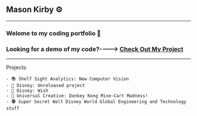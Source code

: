 ## Mason Kirby ⚙️

---

### Welome to my coding portfolio 🙂

### Looking for a demo of my code?----> [Check Out My Project](https://github.com/Mason-programming/resume_code_examples/blob/main/code_python/demo.py)

---

Projects:


    - 📚 Shelf Sight Analytics: New Computer Vision  
    - 💫 Disney: Unreleased project 
    - 💫 Disney: Wish
    - 🧭 Universal Creative: Donkey Kong Mine-Cart Madness! 
    - 🕵️‍ Super Secret Walt Disney World Global Engineering and Technology stuff
